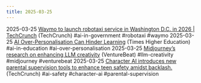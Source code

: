 ```yaml
---
title: 2025-03-25
---
```


2025-03-25 [Waymo to launch robotaxi service in Washington D.C. in 2026 | TechCrunch](https://techcrunch.com/2025/03/25/waymo-to-launch-robotaxi-service-in-washington-d-c-in-2026/) (TechCrunch) #ai-in-government #robotaxi #waymo
2025-03-25 [AI Over-Personalisation Can Hinder Learning](https://www.timeshighereducation.com/campus/ai-overpersonalisation-can-hinder-learning) (Times Higher Education) #ai-in-education #ai-over-personalisation
2025-03-25 [Midjourney’s research on enhancing LLM creativity](https://venturebeat.com/ai/midjourneys-surprise-new-research-on-making-llms-write-more-creatively/) (VentureBeat) #llm-creativity #midjourney #venturebeat
2025-03-25 [Character AI introduces new parental supervision tools to enhance teen safety amidst backlash.](https://techcrunch.com/2025/03/25/character-ai-is-adding-parental-supervision-tools/) (TechCrunch) #ai-safety #character-ai #parental-supervision
